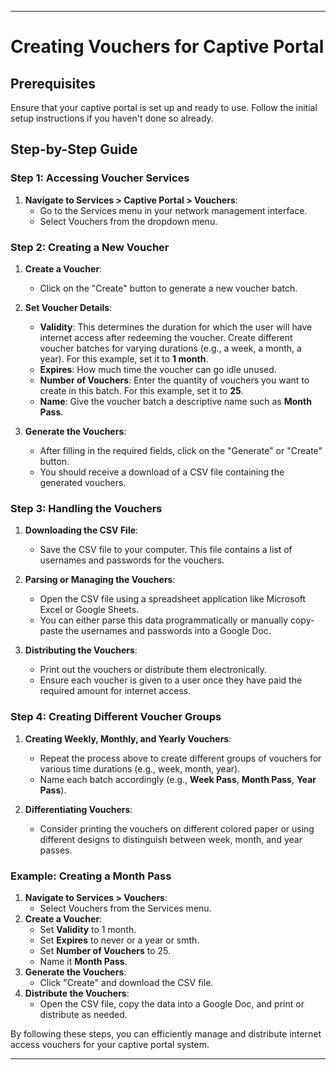 

---

# Creating Vouchers for Captive Portal

## Prerequisites

Ensure that your captive portal is set up and ready to use. Follow the initial setup instructions if you haven't done so already.

## Step-by-Step Guide

### Step 1: Accessing Voucher Services

1. **Navigate to Services > Captive Portal > Vouchers**:
   - Go to the Services menu in your network management interface.
   - Select Vouchers from the dropdown menu.

### Step 2: Creating a New Voucher

1. **Create a Voucher**:
   - Click on the "Create" button to generate a new voucher batch.

2. **Set Voucher Details**:
   - **Validity**: This determines the duration for which the user will have internet access after redeeming the voucher. Create different voucher batches for varying durations (e.g., a week, a month, a year). For this example, set it to **1 month**.
   - **Expires**: How much time the voucher can go idle unused.
   - **Number of Vouchers**: Enter the quantity of vouchers you want to create in this batch. For this example, set it to **25**.
   - **Name**: Give the voucher batch a descriptive name such as **Month Pass**.

3. **Generate the Vouchers**:
   - After filling in the required fields, click on the "Generate" or "Create" button.
   - You should receive a download of a CSV file containing the generated vouchers.

### Step 3: Handling the Vouchers

1. **Downloading the CSV File**:
   - Save the CSV file to your computer. This file contains a list of usernames and passwords for the vouchers.

2. **Parsing or Managing the Vouchers**:
   - Open the CSV file using a spreadsheet application like Microsoft Excel or Google Sheets.
   - You can either parse this data programmatically or manually copy-paste the usernames and passwords into a Google Doc.

3. **Distributing the Vouchers**:
   - Print out the vouchers or distribute them electronically.
   - Ensure each voucher is given to a user once they have paid the required amount for internet access.

### Step 4: Creating Different Voucher Groups

1. **Creating Weekly, Monthly, and Yearly Vouchers**:
   - Repeat the process above to create different groups of vouchers for various time durations (e.g., week, month, year).
   - Name each batch accordingly (e.g., **Week Pass**, **Month Pass**, **Year Pass**).

2. **Differentiating Vouchers**:
   - Consider printing the vouchers on different colored paper or using different designs to distinguish between week, month, and year passes.

### Example: Creating a Month Pass

1. **Navigate to Services > Vouchers**:
   - Select Vouchers from the Services menu.
2. **Create a Voucher**:
   - Set **Validity** to 1 month.
   - Set **Expires** to never or a year or smth.
   - Set **Number of Vouchers** to 25.
   - Name it **Month Pass**.
3. **Generate the Vouchers**:
   - Click "Create" and download the CSV file.
4. **Distribute the Vouchers**:
   - Open the CSV file, copy the data into a Google Doc, and print or distribute as needed.

By following these steps, you can efficiently manage and distribute internet access vouchers for your captive portal system.

---
